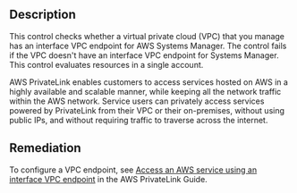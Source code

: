 ## Description

This control checks whether a virtual private cloud (VPC) that you manage has an interface VPC endpoint for AWS Systems Manager. The control fails if the VPC doesn't have an interface VPC endpoint for Systems Manager. This control evaluates resources in a single account.

AWS PrivateLink enables customers to access services hosted on AWS in a highly available and scalable manner, while keeping all the network traffic within the AWS network. Service users can privately access services powered by PrivateLink from their VPC or their on-premises, without using public IPs, and without requiring traffic to traverse across the internet.

## Remediation

To configure a VPC endpoint, see [Access an AWS service using an interface VPC endpoint](https://docs.aws.amazon.com/vpc/latest/privatelink/create-interface-endpoint.html) in the AWS PrivateLink Guide.